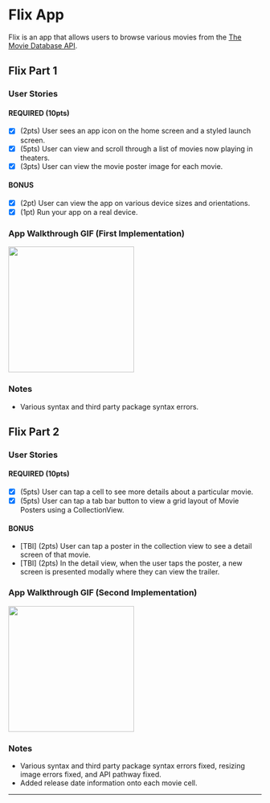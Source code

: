 # Flix App

Flix is an app that allows users to browse various movies from the [The Movie Database API](http://docs.themoviedb.apiary.io/#).


## Flix Part 1

### User Stories

#### REQUIRED (10pts)
- [X] (2pts) User sees an app icon on the home screen and a styled launch screen.
- [X] (5pts) User can view and scroll through a list of movies now playing in theaters.
- [X] (3pts) User can view the movie poster image for each movie.

#### BONUS
- [X] (2pt) User can view the app on various device sizes and orientations.
- [X] (1pt) Run your app on a real device.

### App Walkthrough GIF (First Implementation)


<img src= "https://i.imgur.com/rscZ9o7.gif" width=250><br>

### Notes
- Various syntax and third party package syntax errors.

## Flix Part 2

### User Stories

#### REQUIRED (10pts)
- [X] (5pts) User can tap a cell to see more details about a particular movie.
- [X] (5pts) User can tap a tab bar button to view a grid layout of Movie Posters using a CollectionView.

#### BONUS
- [TBI] (2pts) User can tap a poster in the collection view to see a detail screen of that movie.
- [TBI] (2pts) In the detail view, when the user taps the poster, a new screen is presented modally where they can view the trailer.

### App Walkthrough GIF (Second Implementation)

<img src= "https://i.imgur.com/aIUFxgA.gif" width=250><br>

### Notes
- Various syntax and third party package syntax errors fixed, resizing image errors fixed, and API pathway fixed.
- Added release date information onto each movie cell.


---
